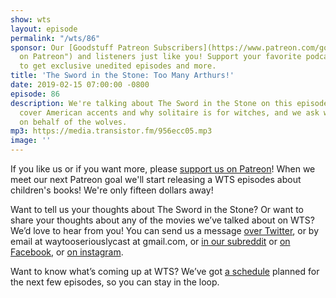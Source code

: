 ```yaml
---
show: wts
layout: episode
permalink: "/wts/86"
sponsor: Our [Goodstuff Patreon Subscribers](https://www.patreon.com/goodstuff "Goodstuff
  on Patreon") and listeners just like you! Support your favorite podcasts directly
  to get exclusive unedited episodes and more.
title: 'The Sword in the Stone: Too Many Arthurs!'
date: 2019-02-15 07:00:00 -0800
episode: 86
description: We're talking about The Sword in the Stone on this episode of WTS. We
  cover American accents and why solitaire is for witches, and we ask who will speak
  on behalf of the wolves.
mp3: https://media.transistor.fm/956ecc05.mp3
image: ''
---
```


If you like us or if you want more, please [support us on Patreon](https://www.patreon.com/clockworkscast)! When we meet our next Patreon goal we'll start releasing a WTS episodes about children's books! We're only fifteen dollars away!

Want to tell us your thoughts about The Sword in the Stone? Or want to share your thoughts about any of the movies we’ve talked about on WTS? We’d love to hear from you! You can send us a message [over Twitter](http://www.twitter.com/wtscast), or by email at waytooseriouslycast at gmail.com, or [in our subreddit](https://www.reddit.com/r/Goodstuff_fm/) or [on Facebook](http://www.facebook.com/wtscast), or [on instagram](https://www.instagram.com/waytooseriously/).

Want to know what’s coming up at WTS? We’ve got [a schedule](https://docs.google.com/document/d/1f6fvTgbzQOCUD_potL6mWClmSC3D2cOBgKz36OwSC68) planned for the next few episodes, so you can stay in the loop.